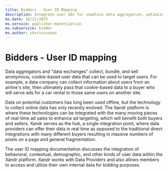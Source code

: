 ```yaml
---
title: Bidders - User ID Mapping
description: Integrate user IDs for seamless data aggregation, optimize ad sales, enhance targeting, and unify processes for mutual buyer-seller benefits.
ms.date: 10/21/2025
ms.service: publisher-monetization
ms.subservice: bidder
ms.author: shsrinivasan
---
```


# Bidders - User ID mapping

Data aggregators and "data exchanges" collect, bundle, and sell anonymous, cookie-based user data that can be used to target users. For example, a data company can collect information about users from an airline's site, then ultimately pass that cookie-based data to a buyer who will serve ads for a car rental to those same users on another site.

Data on potential customers has long been used offline, but the technology to collect online data has only recently evolved. The Xandr platform is where these technologies can be integrated with the many moving pieces of real-time ad sales to enhance ad targeting, which will benefit both buyers and sellers. Xandr serves as the hub, a single integration point, where data providers can offer their data in real time as opposed to the traditional direct integrations with many different buyers resulting in massive numbers of pixels on a page and general fragmentation.

The user ID mapping documentation discusses the integration of behavioral, contextual, demographic, and other kinds of user data within the Xandr platform. Xandr works with Data Providers and also allows members to access and utilize their own internal data for bidding purposes.
